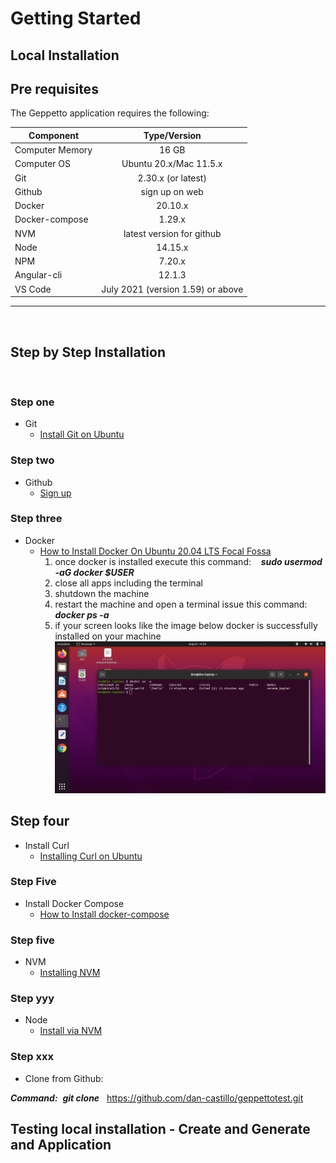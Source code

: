 # Getting Started

## Local Installation

## Pre requisites

The Geppetto application requires the following:

| Component        | Type/Version                      |
| -------------    | :-----------:                     |
| Computer Memory  | 16 GB                             |
| Computer OS      | Ubuntu 20.x/Mac 11.5.x            |
| Git              | 2.30.x (or latest)                |
| Github           | sign up on web                    |
| Docker           | 20.10.x                           |
| Docker-compose   | 1.29.x                            |
| NVM              | latest version for github         |
| Node             | 14.15.x                           |
| NPM              | 7.20.x                            |
| Angular-cli      | 12.1.3                            |
| VS Code          | July 2021 (version 1.59) or above |

---
&nbsp;
&nbsp;

## Step by Step Installation

&nbsp;
&nbsp;

### Step one

- Git
  - [Install Git on Ubuntu](https://linuxconfig.org/how-to-install-git-on-ubuntu-20-04-lts-focal-fossa-linux)

### Step two

- Github 
  - [Sign up](https://github.com/)

### Step three

- Docker
  - [How to Install Docker On Ubuntu 20.04 LTS Focal Fossa](https://www.youtube.com/watch?v=aMKUuaga85A)
    1. once docker is installed execute this command: $~~$ ***sudo usermod -aG docker $USER***
    2. close all apps including the terminal
    3. shutdown the machine
    4. restart the machine and open a terminal issue this command: $~~~$ ***docker ps -a***
    5. if your screen looks like the image below docker is successfully installed on your machine 
    ![alt text](./images/test-docker-success.png "docker success")

## Step four

- Install Curl
  - [Installing Curl on Ubuntu](https://www.cyberciti.biz/faq/how-to-install-curl-command-on-a-ubuntu-linux/)

### Step Five

- Install Docker Compose
  - [How to Install docker-compose](
https://www.digitalocean.com/community/tutorials/how-to-install-and-use-docker-compose-on-ubuntu-20-04https://www.digitalocean.com/community/tutorials/how-to-install-and-use-docker-compose-on-ubuntu-20-04)

### Step five

- NVM
  - [Installing NVM](https://github.com/nvm-sh/nvm#install--update-script)

### Step yyy

- Node
  - [Install via NVM](https://github.com/nvm-sh/nvm#usage)

### Step xxx

- Clone from Github:
&nbsp;

***Command:***$~$ ***git clone*** $~$ https://github.com/dan-castillo/geppettotest.git


## Testing local installation - Create and Generate and Application